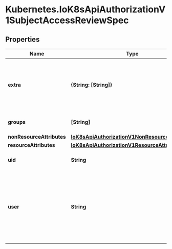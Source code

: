 # Kubernetes.IoK8sApiAuthorizationV1SubjectAccessReviewSpec

## Properties

Name | Type | Description | Notes
------------ | ------------- | ------------- | -------------
**extra** | **{String: [String]}** | Extra corresponds to the user.Info.GetExtra() method from the authenticator.  Since that is input to the authorizer it needs a reflection here. | [optional] 
**groups** | **[String]** | Groups is the groups you&#39;re testing for. | [optional] 
**nonResourceAttributes** | [**IoK8sApiAuthorizationV1NonResourceAttributes**](IoK8sApiAuthorizationV1NonResourceAttributes.md) |  | [optional] 
**resourceAttributes** | [**IoK8sApiAuthorizationV1ResourceAttributes**](IoK8sApiAuthorizationV1ResourceAttributes.md) |  | [optional] 
**uid** | **String** | UID information about the requesting user. | [optional] 
**user** | **String** | User is the user you&#39;re testing for. If you specify \&quot;User\&quot; but not \&quot;Groups\&quot;, then is it interpreted as \&quot;What if User were not a member of any groups | [optional] 


